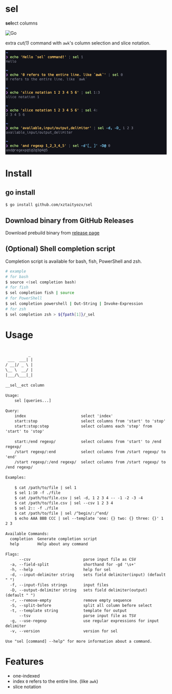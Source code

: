 # sel
**sel**ect columns  

![Go](https://github.com/xztaityozx/sel/workflows/Go/badge.svg)

extra _cut(1)_ command with `awk`'s column selection and slice notation.

![example](assets/example.png)

# Install
## go install
```
$ go install github.com/xztaityozx/sel
```

## Download binary from GitHub Releases
Download prebuild binary from [release page](https://github.com/xztaityozx/sel/releases)


## (Optional) Shell completion script
Completion script is available for bash, fish, PowerShell and zsh.

```sh
# example
# for bash
$ source <(sel completion bash)
# for fish
$ sel completion fish | source
# for PowerShell
$ sel completion powershell | Out-String | Invoke-Expression
# for zsh
$ sel completion zsh > ${fpath[1]}/_sel
```

# Usage

```

          _ 
 ___  ___| |
/ __|/ _ \ |
\__ \  __/ |
|___/\___|_|

__sel__ect column

Usage:
	sel [queries...]

Query:
	index                        select 'index'
	start:stop                   select columns from 'start' to 'stop'
	start:stop:step              select columns each 'step' from 'start' to 'stop'

	start:/end regexp/           select columns from 'start' to /end regexp/
	/start regexp/:end           select columns from /start regexp/ to 'end'
	/start regexp/:/end regexp/  select columns from /start regexp/ to /end regexp/

Examples:

	$ cat /path/to/file | sel 1
	$ sel 1:10 -f ./file
	$ cat /path/to/file.csv | sel -d, 1 2 3 4 -- -1 -2 -3 -4
	$ cat /path/to/file.csv | sel --csv 1 2 3 4
	$ sel 2:: -f ./file
	$ cat /path/to/file | sel /^begin/:/^end/
	$ echo AAA BBB CCC | sel --template 'one: {} two: {} three: {}' 1 2 3

Available Commands:
  completion  Generate completion script
  help        Help about any command

Flags:
      --csv                       parse input file as CSV
  -a, --field-split               shorthand for -gd '\s+'
  -h, --help                      help for sel
  -d, --input-delimiter string    sets field delimiter(input) (default " ")
  -f, --input-files strings       input files
  -D, --output-delimiter string   sets field delimiter(output) (default " ")
  -r, --remove-empty              remove empty sequence
  -S, --split-before              split all column before select
  -t, --template string           template for output
      --tsv                       parse input file as TSV
  -g, --use-regexp                use regular expressions for input delimiter
  -v, --version                   version for sel

Use "sel [command] --help" for more information about a command.

```

# Features
- one-indexed
- index `0` refers to the entire line. (like `awk`)
- slice notation
